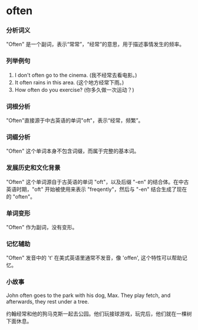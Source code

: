 # often

### 分析词义

  

"Often" 是一个副词，表示“常常”，“经常”的意思，用于描述事情发生的频率。

  

### 列举例句

  

1.  I don't often go to the cinema. (我不经常去看电影。)
2.  It often rains in this area. (这个地方经常下雨。)
3.  How often do you exercise? (你多久做一次运动？)

  

### 词根分析

  

"Often"直接源于中古英语的单词"oft"，表示“经常，频繁”。

  

### 词缀分析

  

"Often" 这个单词本身不包含词缀，而属于完整的基本词。

  

### 发展历史和文化背景

  

"Often" 这个单词源自于古英语的单词 "oft"，以及后缀 "-en" 的结合体。在中古英语时期，"oft" 开始被使用来表示 "freqently"，然后与 "-en" 结合生成了现在的 "often"。

  

### 单词变形

  

"Often" 作为副词，没有变形。

  

### 记忆辅助

  

"Often" 发音中的 't' 在美式英语里通常不发音，像 'offen', 这个特性可以帮助记忆。

  

### 小故事

  

John often goes to the park with his dog, Max. They play fetch, and afterwards, they rest under a tree.

  

约翰经常和他的狗马克斯一起去公园。他们玩接球游戏，玩完后，他们就在一棵树下面休息。
